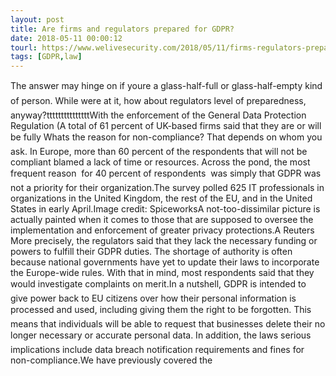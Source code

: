```yaml
---
layout: post
title: Are firms and regulators prepared for GDPR?
date: 2018-05-11 00:00:12
tourl: https://www.welivesecurity.com/2018/05/11/firms-regulators-prepared-gdpr/
tags: [GDPR,law]
---
```

The answer may hinge on if youre a glass-half-full or glass-half-empty kind of person. While were at it, how about regulators level of preparedness, anyway?tttttttttttttttWith the enforcement of the General Data Protection Regulation (A total of 61 percent of UK-based firms said that they are or will be fully Whats the reason for non-compliance? That depends on whom you ask. In Europe, more than 60 percent of the respondents that will not be compliant blamed a lack of time or resources. Across the pond, the most frequent reason  for 40 percent of respondents  was simply that GDPR was not a priority for their organization.The survey polled 625 IT professionals in organizations in the United Kingdom, the rest of the EU, and in the United States in early April.Image credit: SpiceworksA not-too-dissimilar picture is actually painted when it comes to those that are supposed to oversee the implementation and enforcement of greater privacy protections.A Reuters More precisely, the regulators said that they lack the necessary funding or powers to fulfill their GDPR duties. The shortage of authority is often because national governments have yet to update their laws to incorporate the Europe-wide rules. With that in mind, most respondents said that they would investigate complaints on merit.In a nutshell, GDPR is intended to give power back to EU citizens over how their personal information is processed and used, including giving them the right to be forgotten. This means that individuals will be able to request that businesses delete their no longer necessary or accurate personal data. In addition, the laws serious implications include data breach notification requirements and fines for non-compliance.We have previously covered the 